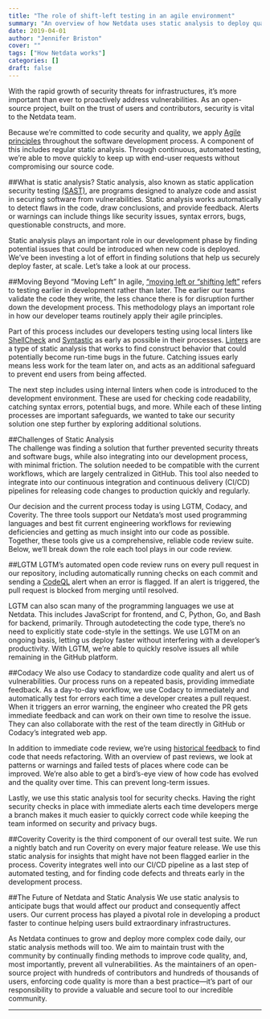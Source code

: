 ```yaml
---
title: "The role of shift-left testing in an agile environment"
summary: "An overview of how Netdata uses static analysis to deploy quality code at scale, while preventing security and vulnerability issues"
date: 2019-04-01
author: "Jennifer Briston"
cover: ""
tags: ["How Netdata works"]
categories: []
draft: false
---
```

With the rapid growth of security threats for infrastructures, it’s more important than ever to proactively address vulnerabilities. As an open-source project, built on the trust of users and contributors, security is vital to the Netdata team. 

Because we’re committed to code security and quality, we apply [Agile principles](https://agilemanifesto.org/) throughout the software development process. A component of this includes regular static analysis. Through continuous, automated testing, we’re able to move quickly to keep up with end-user requests without compromising our source code. 

##What is static analysis? 
Static analysis, also known as static application security testing [(SAST)](https://www.gartner.com/en/information-technology/glossary/static-application-security-testing-sast), are programs designed to analyze code and assist in securing software from vulnerabilities. Static analysis works automatically to detect flaws in the code, draw conclusions, and provide feedback. Alerts or warnings can include things like security issues, syntax errors, bugs, questionable constructs, and more. 

Static analysis plays an important role in our development phase by finding potential issues that could be introduced when new code is deployed. We’ve been investing a lot of effort in finding solutions that help us securely deploy faster, at scale. Let’s take a look at our process.     

##Moving Beyond “Moving Left”
In agile, [“moving left or “shifting left”](https://dzone.com/articles/the-shift-left-principle-and-devops-1) refers to testing earlier in development rather than later. The earlier our teams validate the code they write, the less chance there is for disruption further down the development process. This methodology plays an important role in how our developer teams routinely apply their agile principles.

Part of this process includes our developers testing using local linters like [ShellCheck](https://github.com/koalaman/shellcheck) and [Syntastic](https://github.com/vim-syntastic/syntastic) as early as possible in their processes. [Linters](https://en.wikipedia.org/wiki/Lint_(software)) are a type of static analysis that works to find construct behavior that could potentially become run-time bugs in the future. Catching issues early means less work for the team later on, and acts as an additional safeguard to prevent end users from being affected. 

The next step includes using internal linters when code is introduced to the development environment. These are used for checking code readability, catching syntax errors, potential bugs, and more. While each of these linting processes are important safeguards, we wanted to take our security solution one step further by exploring additional solutions. 

##Challenges of Static Analysis  
The challenge was finding a solution that further prevented security threats and software bugs, while also integrating into our development process, with minimal friction. The solution needed to be compatible with the current workflows, which are largely centralized in GitHub. This tool also needed to integrate into our continuous integration and continuous delivery (CI/CD) pipelines for releasing code changes to production quickly and regularly. 

Our decision and the current process today is using LGTM, Codacy, and Coverity. The three tools support our Netdata’s most used programming languages and best fit current engineering workflows for reviewing deficiencies and getting as much insight into our code as possible. Together, these tools give us a comprehensive, reliable code review suite. Below, we’ll break down the role each tool plays in our code review. 

##LGTM
LGTM’s automated open code review runs on every pull request in our repository, including automatically running checks on each commit and sending a [CodeQL](https://lgtm.com/projects/g/netdata/netdata/alerts/?mode=list) alert when an error is flagged. If an alert is triggered, the pull request is blocked from merging until resolved. 

LGTM can also scan many of the programming languages we use at Netdata. This includes JavaScript for frontend, and C, Python, Go, and Bash for backend, primarily. Through autodetecting the code type, there’s no need to explicitly state code-style in the settings. We use LGTM on an ongoing basis, letting us deploy faster without interfering with a developer’s productivity. With LGTM, we’re able to quickly resolve issues all while remaining in the GitHub platform. 

##Codacy
We also use Codacy to standardize code quality and alert us of vulnerabilities. Our process runs on a repeated basis, providing immediate feedback. As a day-to-day workflow, we use Codacy to immediately and automatically test for errors each time a developer creates a pull request. When it triggers an error warning, the engineer who created the PR gets immediate feedback and can work on their own time to resolve the issue. They can also collaborate with the rest of the team directly in GitHub or Codacy’s integrated web app.

In addition to immediate code review, we’re using [historical feedback](https://blog.codacy.com/discover-and-predict-your-code-quality-trends/) to find code that needs refactoring. With an overview of past reviews, we look at patterns or warnings and failed tests of places where code can be improved. We’re also able to get a bird’s-eye view of how code has evolved and the quality over time. This can prevent long-term issues. 

Lastly, we use this static analysis tool for security checks. Having the right security checks in place with immediate alerts each time developers merge a branch makes it much easier to quickly correct code while keeping the team informed on security and privacy bugs. 

##Coverity 
Coverity is the third component of our overall test suite. We run a nightly batch and run Coverity on every major feature release. We use this static analysis for insights that might have not been flagged earlier in the process. Coverity integrates well into our CI/CD pipeline as a last step of automated testing, and for finding code defects and threats early in the development process. 

##The Future of Netdata and Static Analysis 
We use static analysis to anticipate bugs that would affect our product and consequently affect users. Our current process has played a pivotal role in developing a product faster to continue helping users build extraordinary infrastructures. 

As Netdata continues to grow and deploy more complex code daily, our static analysis methods will too. We aim to maintain trust with the community by continually finding methods to improve code quality, and, most importantly, prevent all vulnerabilities. As the maintainers of an open-source project with hundreds of contributors and hundreds of thousands of users, enforcing code quality is more than a best practice—it’s part of our responsibility to provide a valuable and secure tool to our incredible community.

---
